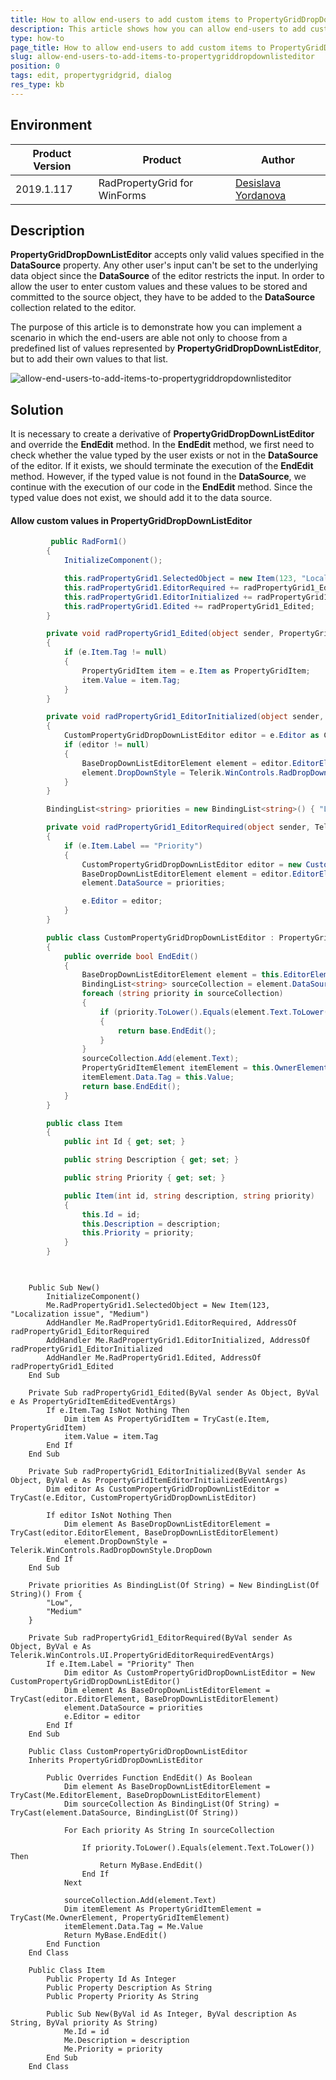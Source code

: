 ```yaml
---
title: How to allow end-users to add custom items to PropertyGridDropDownListEditor
description: This article shows how you can allow end-users to add custom items to the PropertyGridDropDownListEditor.
type: how-to
page_title: How to allow end-users to add custom items to PropertyGridDropDownListEditor 
slug: allow-end-users-to-add-items-to-propertygriddropdownlisteditor
position: 0
tags: edit, propertygridgrid, dialog
res_type: kb
---
```


## Environment
 
|Product Version|Product|Author|
|----|----|----|
|2019.1.117|RadPropertyGrid for WinForms|[Desislava Yordanova](https://www.telerik.com/blogs/author/desislava-yordanova)|
 

## Description

**PropertyGridDropDownListEditor** accepts only valid values specified in the **DataSource** property. Any other user's input can't be set to the underlying data object since the **DataSource** of the editor restricts the input. In order to allow the user to enter custom values and these values to be stored and committed to the source object, they have to be added to the **DataSource** collection related to the editor. 

The purpose of this article is to demonstrate how you can implement a scenario in which the end-users are able not only to choose from a predefined list of values represented by **PropertyGridDropDownListEditor**, but to add their own values to that list.
 
![allow-end-users-to-add-items-to-propertygriddropdownlisteditor](images/allow-end-users-to-add-items-to-propertygriddropdownlisteditor.gif)

## Solution 
 
It is necessary to create a derivative of **PropertyGridDropDownListEditor** and override the **EndEdit** method. In the **EndEdit** method, we first need to check whether the value typed by the user exists or not in the **DataSource** of the editor. If it exists, we should terminate the execution of the **EndEdit** method. However, if the typed value is not found in the **DataSource**, we continue with the execution of our code in the **EndEdit** method. Since the typed value does not exist, we should add it to the data source.

#### Allow custom values in PropertyGridDropDownListEditor

````C#
         public RadForm1()
        {
            InitializeComponent();

            this.radPropertyGrid1.SelectedObject = new Item(123, "Localization issue", "Medium");
            this.radPropertyGrid1.EditorRequired += radPropertyGrid1_EditorRequired;
            this.radPropertyGrid1.EditorInitialized += radPropertyGrid1_EditorInitialized;
            this.radPropertyGrid1.Edited += radPropertyGrid1_Edited;
        }

        private void radPropertyGrid1_Edited(object sender, PropertyGridItemEditedEventArgs e)
        {
            if (e.Item.Tag != null)
            {
                PropertyGridItem item = e.Item as PropertyGridItem;
                item.Value = item.Tag;
            }
        }

        private void radPropertyGrid1_EditorInitialized(object sender, PropertyGridItemEditorInitializedEventArgs e)
        {
            CustomPropertyGridDropDownListEditor editor = e.Editor as CustomPropertyGridDropDownListEditor;
            if (editor != null)
            {
                BaseDropDownListEditorElement element = editor.EditorElement as BaseDropDownListEditorElement;
                element.DropDownStyle = Telerik.WinControls.RadDropDownStyle.DropDown;
            }
        }

        BindingList<string> priorities = new BindingList<string>() { "Low", "Medium" };

        private void radPropertyGrid1_EditorRequired(object sender, Telerik.WinControls.UI.PropertyGridEditorRequiredEventArgs e)
        {
            if (e.Item.Label == "Priority")
            {
                CustomPropertyGridDropDownListEditor editor = new CustomPropertyGridDropDownListEditor();
                BaseDropDownListEditorElement element = editor.EditorElement as BaseDropDownListEditorElement;
                element.DataSource = priorities;

                e.Editor = editor;
            }
        }

        public class CustomPropertyGridDropDownListEditor : PropertyGridDropDownListEditor
        {
            public override bool EndEdit()
            {
                BaseDropDownListEditorElement element = this.EditorElement as BaseDropDownListEditorElement;
                BindingList<string> sourceCollection = element.DataSource as BindingList<string>;
                foreach (string priority in sourceCollection)
                {
                    if (priority.ToLower().Equals(element.Text.ToLower()))
                    {
                        return base.EndEdit();
                    }
                }
                sourceCollection.Add(element.Text);
                PropertyGridItemElement itemElement = this.OwnerElement as PropertyGridItemElement;
                itemElement.Data.Tag = this.Value;
                return base.EndEdit();
            }
        }

        public class Item
        {
            public int Id { get; set; }

            public string Description { get; set; }

            public string Priority { get; set; }

            public Item(int id, string description, string priority)
            {
                this.Id = id;
                this.Description = description;
                this.Priority = priority;
            }
        }   

       
````
````VB.NET
    Public Sub New()
        InitializeComponent()
        Me.RadPropertyGrid1.SelectedObject = New Item(123, "Localization issue", "Medium")
        AddHandler Me.RadPropertyGrid1.EditorRequired, AddressOf radPropertyGrid1_EditorRequired
        AddHandler Me.RadPropertyGrid1.EditorInitialized, AddressOf radPropertyGrid1_EditorInitialized
        AddHandler Me.RadPropertyGrid1.Edited, AddressOf radPropertyGrid1_Edited
    End Sub

    Private Sub radPropertyGrid1_Edited(ByVal sender As Object, ByVal e As PropertyGridItemEditedEventArgs)
        If e.Item.Tag IsNot Nothing Then
            Dim item As PropertyGridItem = TryCast(e.Item, PropertyGridItem)
            item.Value = item.Tag
        End If
    End Sub

    Private Sub radPropertyGrid1_EditorInitialized(ByVal sender As Object, ByVal e As PropertyGridItemEditorInitializedEventArgs)
        Dim editor As CustomPropertyGridDropDownListEditor = TryCast(e.Editor, CustomPropertyGridDropDownListEditor)

        If editor IsNot Nothing Then
            Dim element As BaseDropDownListEditorElement = TryCast(editor.EditorElement, BaseDropDownListEditorElement)
            element.DropDownStyle = Telerik.WinControls.RadDropDownStyle.DropDown
        End If
    End Sub

    Private priorities As BindingList(Of String) = New BindingList(Of String)() From {
        "Low",
        "Medium"
    }

    Private Sub radPropertyGrid1_EditorRequired(ByVal sender As Object, ByVal e As Telerik.WinControls.UI.PropertyGridEditorRequiredEventArgs)
        If e.Item.Label = "Priority" Then
            Dim editor As CustomPropertyGridDropDownListEditor = New CustomPropertyGridDropDownListEditor()
            Dim element As BaseDropDownListEditorElement = TryCast(editor.EditorElement, BaseDropDownListEditorElement)
            element.DataSource = priorities
            e.Editor = editor
        End If
    End Sub

    Public Class CustomPropertyGridDropDownListEditor
    Inherits PropertyGridDropDownListEditor

        Public Overrides Function EndEdit() As Boolean
            Dim element As BaseDropDownListEditorElement = TryCast(Me.EditorElement, BaseDropDownListEditorElement)
            Dim sourceCollection As BindingList(Of String) = TryCast(element.DataSource, BindingList(Of String))

            For Each priority As String In sourceCollection

                If priority.ToLower().Equals(element.Text.ToLower()) Then
                    Return MyBase.EndEdit()
                End If
            Next

            sourceCollection.Add(element.Text)
            Dim itemElement As PropertyGridItemElement = TryCast(Me.OwnerElement, PropertyGridItemElement)
            itemElement.Data.Tag = Me.Value
            Return MyBase.EndEdit()
        End Function
    End Class

    Public Class Item
        Public Property Id As Integer
        Public Property Description As String
        Public Property Priority As String

        Public Sub New(ByVal id As Integer, ByVal description As String, ByVal priority As String)
            Me.Id = id
            Me.Description = description
            Me.Priority = priority
        End Sub
    End Class	
      

````


 

 